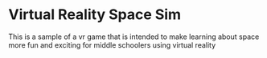 # Virtual Reality Space Sim
This is a sample of a vr game that is intended to make learning about space more fun and exciting for middle schoolers using virtual reality
